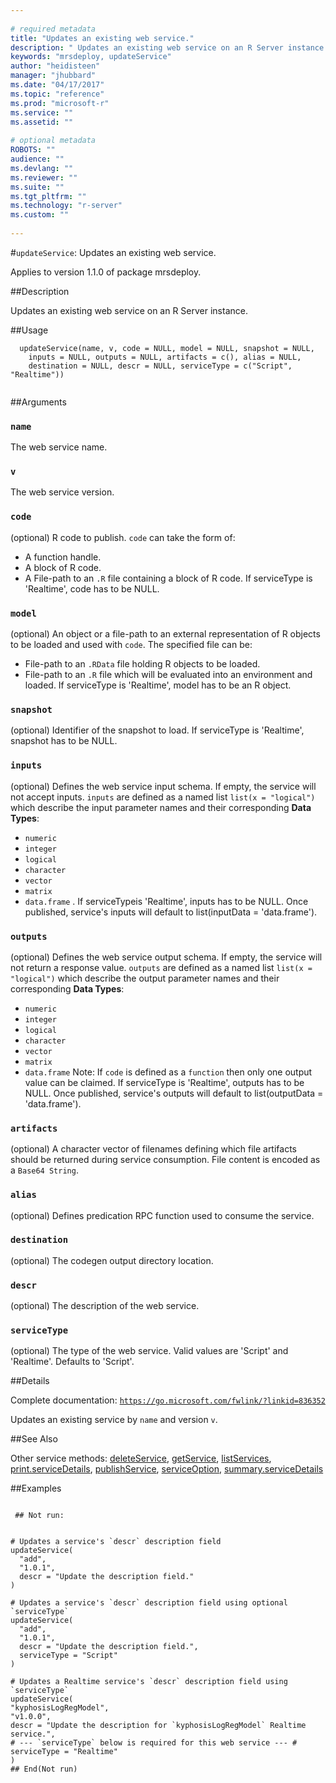 ```yaml
--- 
 
# required metadata 
title: "Updates an existing web service." 
description: " Updates an existing web service on an R Server instance. " 
keywords: "mrsdeploy, updateService" 
author: "heidisteen" 
manager: "jhubbard" 
ms.date: "04/17/2017" 
ms.topic: "reference" 
ms.prod: "microsoft-r" 
ms.service: "" 
ms.assetid: "" 
 
# optional metadata 
ROBOTS: "" 
audience: "" 
ms.devlang: "" 
ms.reviewer: "" 
ms.suite: "" 
ms.tgt_pltfrm: "" 
ms.technology: "r-server" 
ms.custom: "" 
 
--- 
```

 
 
 
 
 #`updateService`: Updates an existing web service.

 Applies to version 1.1.0 of package mrsdeploy.
 
 ##Description
 
Updates an existing web service on an R Server instance.
 
 
 ##Usage

```   
  updateService(name, v, code = NULL, model = NULL, snapshot = NULL,
    inputs = NULL, outputs = NULL, artifacts = c(), alias = NULL,
    destination = NULL, descr = NULL, serviceType = c("Script", "Realtime"))
 
```
 
 ##Arguments

   
  
 ### `name`
 The web service name. 
  
  
  
 ### `v`
 The web service version. 
  
  
  
 ### `code`
 (optional) R code to publish. `code` can take the form of:  
*   A function handle. 
*   A block of R code. 
*   A File-path to an `.R` file containing a block of R code. 
 If serviceType is 'Realtime', code has to be NULL. 
  
  
  
 ### `model`
 (optional) An object or a file-path to an external  representation of R objects to be loaded and used with `code`.  The specified file can be: 
*   File-path to an `.RData` file holding R objects to be loaded. 
*   File-path to an `.R` file which will be evaluated into an environment and loaded. 
 If serviceType is 'Realtime', model has to be an R object. 
  
  
  
 ### `snapshot`
 (optional) Identifier of the snapshot to load. If serviceType is 'Realtime', snapshot has to be NULL. 
  
  
  
 ### `inputs`
 (optional) Defines the web service input schema. If empty, the service will not accept inputs. `inputs` are defined as a named list  `list(x = "logical")` which describe the input parameter  names and their corresponding **Data Types**:  
*   `numeric` 
*   `integer` 
*   `logical` 
*   `character` 
*   `vector` 
*   `matrix` 
*   `data.frame` 
 . If serviceTypeis 'Realtime', inputs has to be NULL. Once published, service's inputs will default to  list(inputData = 'data.frame'). 
  
  
  
 ### `outputs`
 (optional) Defines the web service output schema. If empty, the service will not return a response value. `outputs` are defined as a  named list `list(x = "logical")` which describe the output parameter  names and their corresponding **Data Types**:  
*   `numeric` 
*   `integer` 
*   `logical` 
*   `character` 
*   `vector` 
*   `matrix` 
*   `data.frame` 
 Note: If `code` is defined as a `function` then only one output value can be claimed. If serviceType is 'Realtime', outputs has to be NULL. Once published, service's outputs will default to  list(outputData = 'data.frame'). 
  
  
  
 ### `artifacts`
 (optional) A character vector of filenames defining which file artifacts should be returned during service consumption. File content is encoded as a `Base64 String`. 
  
  
  
 ### `alias`
 (optional) Defines predication RPC function used to consume the service. 
  
  
  
 ### `destination`
 (optional) The codegen output directory location. 
  
  
  
 ### `descr`
 (optional) The description of the web service. 
  
  
  
 ### `serviceType`
 (optional) The type of the web service. Valid values are  'Script' and 'Realtime'. Defaults to 'Script'. 
  
 
 
 ##Details
 
Complete documentation: [`https://go.microsoft.com/fwlink/?linkid=836352`](https://go.microsoft.com/fwlink/?linkid=836352)



Updates an existing service by `name` and version `v`.
 
 
 ##See Also
 
Other service methods: [deleteService](../../r-reference/mrsdeploy/deleteservice.md),
[getService](../../r-reference/mrsdeploy/getservice.md), [listServices](../../r-reference/mrsdeploy/listservices.md),
[print.serviceDetails](print.serviceDetails.md),
[publishService](publishService.md),
[serviceOption](serviceOption.md),
[summary.serviceDetails](summary.serviceDetails.md)
   
 ##Examples

 ```
   
  ## Not run:
 

# Updates a service's `descr` description field
updateService(
   "add",
   "1.0.1",
   descr = "Update the description field."
)

# Updates a service's `descr` description field using optional `serviceType`
updateService(
   "add",
   "1.0.1",
   descr = "Update the description field.",
   serviceType = "Script"
)

# Updates a Realtime service's `descr` description field using `serviceType`
updateService(
 "kyphosisLogRegModel",
 "v1.0.0",
 descr = "Update the description for `kyphosisLogRegModel` Realtime service.",
 # --- `serviceType` below is required for this web service --- #
 serviceType = "Realtime"
)
 ## End(Not run) 
    
 
```
 
 
